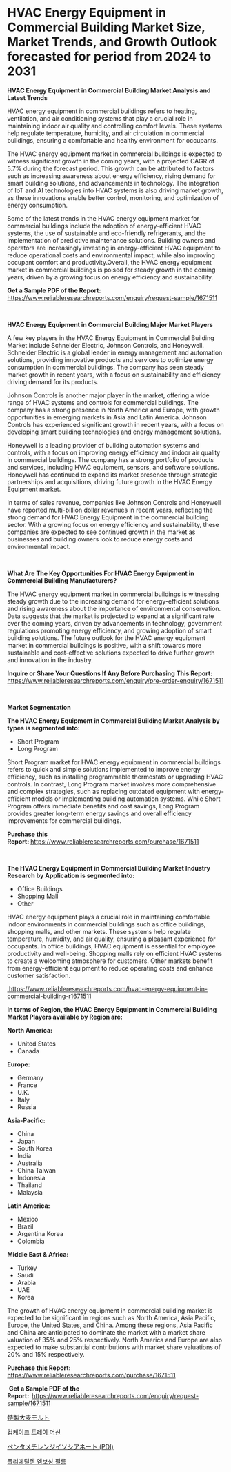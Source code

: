 <p><h1>HVAC Energy Equipment in Commercial Building Market Size, Market Trends, and Growth Outlook forecasted for period from 2024 to 2031</h1></p><p><strong>HVAC Energy Equipment in Commercial Building Market Analysis and Latest Trends</strong></p>
<p><p>HVAC energy equipment in commercial buildings refers to heating, ventilation, and air conditioning systems that play a crucial role in maintaining indoor air quality and controlling comfort levels. These systems help regulate temperature, humidity, and air circulation in commercial buildings, ensuring a comfortable and healthy environment for occupants.</p><p>The HVAC energy equipment market in commercial buildings is expected to witness significant growth in the coming years, with a projected CAGR of 5.7% during the forecast period. This growth can be attributed to factors such as increasing awareness about energy efficiency, rising demand for smart building solutions, and advancements in technology. The integration of IoT and AI technologies into HVAC systems is also driving market growth, as these innovations enable better control, monitoring, and optimization of energy consumption.</p><p>Some of the latest trends in the HVAC energy equipment market for commercial buildings include the adoption of energy-efficient HVAC systems, the use of sustainable and eco-friendly refrigerants, and the implementation of predictive maintenance solutions. Building owners and operators are increasingly investing in energy-efficient HVAC equipment to reduce operational costs and environmental impact, while also improving occupant comfort and productivity.Overall, the HVAC energy equipment market in commercial buildings is poised for steady growth in the coming years, driven by a growing focus on energy efficiency and sustainability.</p></p>
<p><strong>Get a Sample PDF of the Report:&nbsp;</strong> <a href="https://www.reliableresearchreports.com/enquiry/request-sample/1671511">https://www.reliableresearchreports.com/enquiry/request-sample/1671511</a></p>
<p>&nbsp;</p>
<p><strong>HVAC Energy Equipment in Commercial Building Major Market Players</strong></p>
<p><p>A few key players in the HVAC Energy Equipment in Commercial Building Market include Schneider Electric, Johnson Controls, and Honeywell. Schneider Electric is a global leader in energy management and automation solutions, providing innovative products and services to optimize energy consumption in commercial buildings. The company has seen steady market growth in recent years, with a focus on sustainability and efficiency driving demand for its products.</p><p>Johnson Controls is another major player in the market, offering a wide range of HVAC systems and controls for commercial buildings. The company has a strong presence in North America and Europe, with growth opportunities in emerging markets in Asia and Latin America. Johnson Controls has experienced significant growth in recent years, with a focus on developing smart building technologies and energy management solutions.</p><p>Honeywell is a leading provider of building automation systems and controls, with a focus on improving energy efficiency and indoor air quality in commercial buildings. The company has a strong portfolio of products and services, including HVAC equipment, sensors, and software solutions. Honeywell has continued to expand its market presence through strategic partnerships and acquisitions, driving future growth in the HVAC Energy Equipment market.</p><p>In terms of sales revenue, companies like Johnson Controls and Honeywell have reported multi-billion dollar revenues in recent years, reflecting the strong demand for HVAC Energy Equipment in the commercial building sector. With a growing focus on energy efficiency and sustainability, these companies are expected to see continued growth in the market as businesses and building owners look to reduce energy costs and environmental impact.</p></p>
<p>&nbsp;</p>
<p><strong>What Are The Key Opportunities For HVAC Energy Equipment in Commercial Building Manufacturers?</strong></p>
<p><p>The HVAC energy equipment market in commercial buildings is witnessing steady growth due to the increasing demand for energy-efficient solutions and rising awareness about the importance of environmental conservation. Data suggests that the market is projected to expand at a significant rate over the coming years, driven by advancements in technology, government regulations promoting energy efficiency, and growing adoption of smart building solutions. The future outlook for the HVAC energy equipment market in commercial buildings is positive, with a shift towards more sustainable and cost-effective solutions expected to drive further growth and innovation in the industry.</p></p>
<p><strong>Inquire or Share Your Questions If Any Before Purchasing This Report:</strong> <a href="https://www.reliableresearchreports.com/enquiry/pre-order-enquiry/1671511">https://www.reliableresearchreports.com/enquiry/pre-order-enquiry/1671511</a></p>
<p>&nbsp;</p>
<p><strong>Market Segmentation</strong></p>
<p><strong>The HVAC Energy Equipment in Commercial Building Market Analysis by types is segmented into:</strong></p>
<p><ul><li>Short Program</li><li>Long Program</li></ul></p>
<p><p>Short Program market for HVAC energy equipment in commercial buildings refers to quick and simple solutions implemented to improve energy efficiency, such as installing programmable thermostats or upgrading HVAC controls. In contrast, Long Program market involves more comprehensive and complex strategies, such as replacing outdated equipment with energy-efficient models or implementing building automation systems. While Short Program offers immediate benefits and cost savings, Long Program provides greater long-term energy savings and overall efficiency improvements for commercial buildings.</p></p>
<p><strong>Purchase this Report:&nbsp;</strong><a href="https://www.reliableresearchreports.com/purchase/1671511">https://www.reliableresearchreports.com/purchase/1671511</a></p>
<p>&nbsp;</p>
<p><strong>The HVAC Energy Equipment in Commercial Building Market Industry Research by Application is segmented into:</strong></p>
<p><ul><li>Office Buildings</li><li>Shopping Mall</li><li>Other</li></ul></p>
<p><p>HVAC energy equipment plays a crucial role in maintaining comfortable indoor environments in commercial buildings such as office buildings, shopping malls, and other markets. These systems help regulate temperature, humidity, and air quality, ensuring a pleasant experience for occupants. In office buildings, HVAC equipment is essential for employee productivity and well-being. Shopping malls rely on efficient HVAC systems to create a welcoming atmosphere for customers. Other markets benefit from energy-efficient equipment to reduce operating costs and enhance customer satisfaction.</p></p>
<p><a href="https://www.reliableresearchreports.com/hvac-energy-equipment-in-commercial-building-r1671511">&nbsp;https://www.reliableresearchreports.com/hvac-energy-equipment-in-commercial-building-r1671511</a></p>
<p><strong>In terms of Region, the HVAC Energy Equipment in Commercial Building Market Players available by Region are:</strong></p>
<p>
    <p> <strong> North America: </strong>
        <ul>
            <li>United States</li>
            <li>Canada</li>
        </ul>
        </p> 
    <p> <strong> Europe: </strong>
        <ul>
            <li>Germany</li>
            <li>France</li>
            <li>U.K.</li>
            <li>Italy</li>
            <li>Russia</li>
        </ul>
        </p> 
    <p> <strong> Asia-Pacific: </strong>
        <ul>
            <li>China</li>
            <li>Japan</li>
            <li>South Korea</li>
            <li>India</li>
            <li>Australia</li>
            <li>China Taiwan</li>
            <li>Indonesia</li>
            <li>Thailand</li>
            <li>Malaysia</li>
        </ul>
        </p> 
    <p> <strong> Latin America: </strong>
        <ul>
            <li>Mexico</li>
            <li>Brazil</li>
            <li>Argentina Korea</li>
            <li>Colombia</li>
        </ul>
        </p> 
    <p> <strong> Middle East & Africa: </strong>
        <ul>
            <li>Turkey</li>
            <li>Saudi</li>
            <li>Arabia</li>
            <li>UAE</li>
            <li>Korea</li>
        </ul>
    </p>
    </p>
<p><p>The growth of HVAC energy equipment in commercial building market is expected to be significant in regions such as North America, Asia Pacific, Europe, the United States, and China. Among these regions, Asia Pacific and China are anticipated to dominate the market with a market share valuation of 35% and 25% respectively. North America and Europe are also expected to make substantial contributions with market share valuations of 20% and 15% respectively.</p></p>
<p><strong>Purchase this Report: </strong><a href="https://www.reliableresearchreports.com/purchase/1671511">https://www.reliableresearchreports.com/purchase/1671511</a></p>
<p>&nbsp;<strong>Get a Sample PDF of the Report:&nbsp;&nbsp;</strong><a href="https://www.reliableresearchreports.com/enquiry/request-sample/1671511">https://www.reliableresearchreports.com/enquiry/request-sample/1671511</a></p>
<p><strong></strong></p>
<p><p><a href="https://github.com/nxboeu02965442/Market-Research-Report-List-2/blob/main/9453598115354.md">特製大麦モルト</a></p><p><a href="https://medium.com/@florianwolf50/%EC%BB%B5%EC%BC%80%EC%9D%B4%ED%81%AC-%ED%8A%B8%EB%A0%88%EC%9D%B4-%EA%B8%B0%EA%B3%84-%EC%8B%9C%EC%9E%A5-%EB%8F%99%ED%96%A5-%EB%B0%8F-%EC%8B%9C%EC%9E%A5-%EB%B6%84%EC%84%9D%EC%9D%80-2024-2031%EB%85%84%EA%B9%8C%EC%A7%80-%EC%98%88%EC%B8%A1%EB%90%A9%EB%8B%88%EB%8B%A4-5c633f9c1633">컵케이크 트레이 머신</a></p><p><a href="https://github.com/SimeonBode1/Market-Research-Report-List-1/blob/main/5828074106936.md">ペンタメチレンジイソシアネート (PDI)</a></p><p><a href="https://github.com/rcabello548/Market-Research-Report-List-1/blob/main/8382283100861.md">폴리에틸렌 엠보싱 필름</a></p></p>
